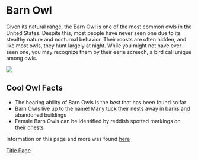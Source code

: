 # Barn Owl

Given its natural range, the Barn Owl is one of the most common owls in the United States. Despite this, most people have never seen one due to its stealthy nature and nocturnal behavior. Their roosts are often hidden, and like most owls, they hunt largely at night. While you might not have ever seen one, you may recognize them by their eerie screech, a bird call unique among owls.

<img src="https://www.allaboutbirds.org/guide/assets/photo/297342281-1280px.jpg"> 

## Cool Owl Facts
- The hearing ability of Barn Owls is the *best* that has been found so far
- Barn Owls live up to the name! Many tuck their nests away in barns and abandoned buildings
- Female Barn Owls can be identified by reddish spotted markings on their chests

Information on this page and more was found [here](https://www.allaboutbirds.org/guide/Barn_Owl/overview)

[Title Page](Erin's-Owl-Emporium.md)
